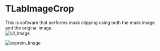 # TLabImageCrop
This is software that performs mask clipping using both the mask image and the original image.  
![UI_Image](https://user-images.githubusercontent.com/121733943/210417448-ea13c818-c1f3-428c-8c33-e7c52565c292.png)

![exprein_Image](https://user-images.githubusercontent.com/121733943/210418605-448ddf50-8347-4741-8139-20f6bbcfc6d2.png)

